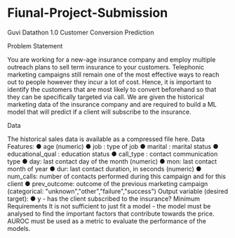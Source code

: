 # Fiunal-Project-Submission

Guvi Datathon 1.0 Customer Conversion Prediction

Problem Statement

You are working for a new-age insurance company and employ multiple outreach plans to sell term insurance to your customers. Telephonic marketing campaigns still remain one of the most effective ways to reach out to people however they incur a lot of cost. Hence, it is important to identify the customers that are most likely to convert beforehand so that they can be specifically targeted via call. We are given the historical marketing data of the insurance company and are required to build a ML model that will predict if a client will subscribe to the insurance.

Data

The historical sales data is available as a compressed file here. 
Data Features: ● age (numeric) 
● job : type of job
● marital : marital status 
● educational_qual : education status 
● call_type : contact communication type 
● day: last contact day of the month (numeric) 
● mon: last contact month of year 
● dur: last contact duration, in seconds (numeric) 
● num_calls: number of contacts performed during this campaign and for this client
● prev_outcome: outcome of the previous marketing campaign (categorical: "unknown","other","failure","success") Output variable (desired target): ● y - has the client subscribed to the insurance?
Minimum Requirements
It is not sufficient to just fit a model - the model must be analysed to find the important factors that contribute towards the price. AUROC must be used as a metric to evaluate the performance of the models.

